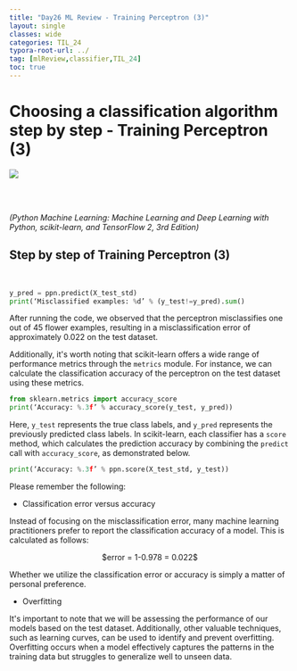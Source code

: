 ```yaml
---
title: "Day26 ML Review - Training Perceptron (3)"
layout: single
classes: wide
categories: TIL_24
typora-root-url: ../
tag: [mlReview,classifier,TIL_24]
toc: true 
---
```


# Choosing a classification algorithm step by step - Training Perceptron (3)

<img src="/blog/images/2024-07-18-TIL24_Day28/C75BB982-CD7B-4DCE-A5A0-2DB986BB5F1D_1_105_c.jpeg">

<br><br>

*(Python Machine Learning: Machine Learning and Deep Learning with Python, scikit-learn, and TensorFlow 2, 3rd Edition)*

## Step by step of Training Perceptron (3)

<br>

```python
y_pred = ppn.predict(X_test_std)
print(‘Misclassified examples: %d’ % (y_test!=y_pred).sum()
```



After running the code, we observed that the perceptron misclassifies one out of 45 flower examples, resulting in a misclassification error of approximately 0.022 on the test dataset. 



Additionally, it's worth noting that scikit-learn offers a wide range of performance metrics through the `metrics` module. For instance, we can calculate the classification accuracy of the perceptron on the test dataset using these metrics.



```python
from sklearn.metrics import accuracy_score
print(‘Accuracy: %.3f’ % accuracy_score(y_test, y_pred))
```



Here, `y_test` represents the true class labels, and `y_pred` represents the previously predicted class labels. In scikit-learn, each classifier has a `score` method, which calculates the prediction accuracy by combining the `predict` call with `accuracy_score`, as demonstrated below. 



```python
print(‘Accuracy: %.3f’ % ppn.score(X_test_std, y_test))
```



Please remember the following:

- Classification error versus accuracy

Instead of focusing on the misclassification error, many machine learning practitioners prefer to report the classification accuracy of a model. This is calculated as follows:

<center>
  $error = 1-0.978 = 0.022$
</center>

Whether we utilize the classification error or accuracy is simply a matter of personal preference.



- Overfitting

It's important to note that we will be assessing the performance of our models based on the test dataset. Additionally, other valuable techniques, such as learning curves, can be used to identify and prevent overfitting. Overfitting occurs when a model effectively captures the patterns in the training data but struggles to generalize well to unseen data.



<br><br>
